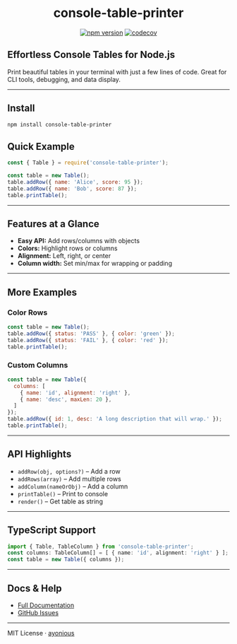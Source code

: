 <h1 align="center">console-table-printer</h1>
<p align="center">
  <a href="https://badge.fury.io/js/console-table-printer"><img alt="npm version" src="https://badge.fury.io/js/console-table-printer.svg"></a>
  <a href="https://codecov.io/gh/ayonious/console-table-printer"><img alt="codecov" src="https://codecov.io/gh/ayonious/console-table-printer/branch/master/graph/badge.svg"></a>
</p>

## Effortless Console Tables for Node.js

Print beautiful tables in your terminal with just a few lines of code. Great for CLI tools, debugging, and data display.

---

## Install

```bash
npm install console-table-printer
```

## Quick Example

```js
const { Table } = require('console-table-printer');

const table = new Table();
table.addRow({ name: 'Alice', score: 95 });
table.addRow({ name: 'Bob', score: 87 });
table.printTable();
```

---

## Features at a Glance

- **Easy API:** Add rows/columns with objects
- **Colors:** Highlight rows or columns
- **Alignment:** Left, right, or center
- **Column width:** Set min/max for wrapping or padding

---

## More Examples

### Color Rows
```js
const table = new Table();
table.addRow({ status: 'PASS' }, { color: 'green' });
table.addRow({ status: 'FAIL' }, { color: 'red' });
table.printTable();
```

### Custom Columns
```js
const table = new Table({
  columns: [
    { name: 'id', alignment: 'right' },
    { name: 'desc', maxLen: 20 },
  ]
});
table.addRow({ id: 1, desc: 'A long description that will wrap.' });
table.printTable();
```

---

## API Highlights

- `addRow(obj, options?)` – Add a row
- `addRows(array)` – Add multiple rows
- `addColumn(nameOrObj)` – Add a column
- `printTable()` – Print to console
- `render()` – Get table as string

---

## TypeScript Support

```ts
import { Table, TableColumn } from 'console-table-printer';
const columns: TableColumn[] = [ { name: 'id', alignment: 'right' } ];
const table = new Table({ columns });
```

---

## Docs & Help

- [Full Documentation](https://console-table.netlify.app/docs)
- [GitHub Issues](https://github.com/ayonious/console-table-printer/issues)

---

MIT License · [ayonious](https://github.com/ayonious) 
